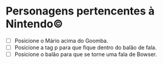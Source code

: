 # Personagens pertencentes à Nintendo©
- [ ] Posicione o Mário acima do Goomba.
- [ ] Posicione a tag p para que fique dentro do balão de fala.
- [ ] Posicione o balão para que se torne uma fala de Bowser.